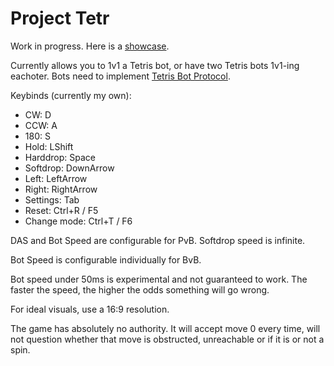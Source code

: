 
# Project Tetr
Work in progress. Here is a [showcase](https://www.youtube.com/watch?v=TqWu-4EPfW0).

Currently allows you to 1v1 a Tetris bot, or have two Tetris bots 1v1-ing eachoter. Bots need to implement [Tetris Bot Protocol](https://github.com/tetris-bot-protocol/tbp-spec/).

Keybinds (currently my own):

 - CW: D
 - CCW: A
 - 180: S
 - Hold: LShift
 - Harddrop: Space
 - Softdrop: DownArrow
 - Left: LeftArrow
 - Right: RightArrow
 - Settings: Tab
 - Reset: Ctrl+R / F5
 - Change mode: Ctrl+T / F6

DAS and Bot Speed are configurable for PvB.
Softdrop speed is infinite.

Bot Speed is configurable individually for BvB.

Bot speed under 50ms is experimental and not guaranteed to work. The faster the speed, the higher the odds something will go wrong.

For ideal visuals, use a 16:9 resolution.

The game has absolutely no authority. It will accept move 0 every time, will not question whether that move is obstructed, unreachable or if it is or not a spin.
